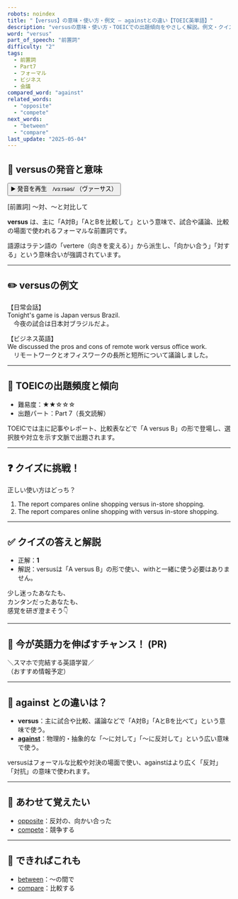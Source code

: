 ```yaml
---
robots: noindex
title: "【versus】の意味・使い方・例文 ― againstとの違い【TOEIC英単語】"
description: "versusの意味・使い方・TOEICでの出題傾向をやさしく解説。例文・クイズ付きでagainstとの違いもわかりやすく学べます。"
word: "versus"
part_of_speech: "前置詞"
difficulty: "2"
tags:
  - 前置詞
  - Part7
  - フォーマル
  - ビジネス
  - 会議
compared_word: "against"
related_words:
  - "opposite"
  - "compete"
next_words:
  - "between"
  - "compare"
last_update: "2025-05-04"
---
```


## 🔰 versusの発音と意味

<button class="play-audio" onclick="playTTS('versus')">
  <span class="play-audio-main">
    ▶️ 発音を再生　/vɜːrsəs/
  </span>
  <span class="play-audio-sub">
    （ヴァーサス）
  </span>
</button>

[前置詞] ～対、～と対比して

**versus** は、主に「A対B」「AとBを比較して」という意味で、試合や議論、比較の場面で使われるフォーマルな前置詞です。

語源はラテン語の「vertere（向きを変える）」から派生し、「向かい合う」「対する」という意味合いが強調されています。

---

## ✏️ versusの例文

【日常会話】  
Tonight's game is Japan versus Brazil.  
　今夜の試合は日本対ブラジルだよ。

【ビジネス英語】  
We discussed the pros and cons of remote work versus office work.  
　リモートワークとオフィスワークの長所と短所について議論しました。

---

## 🎯 TOEICの出題頻度と傾向

- 難易度：★★☆☆☆
- 出題パート：Part 7（長文読解）

TOEICでは主に記事やレポート、比較表などで「A versus B」の形で登場し、選択肢や対立を示す文脈で出題されます。

---

## ❓ クイズに挑戦！

正しい使い方はどっち？

1. The report compares online shopping versus in-store shopping.  
2. The report compares online shopping with versus in-store shopping.

---

## ✅ クイズの答えと解説

- 正解：**1**
- 解説：versusは「A versus B」の形で使い、withと一緒に使う必要はありません。

少し迷ったあなたも、  
カンタンだったあなたも、  
感覚を研ぎ澄まそう👇️

---

## 🚀 今が英語力を伸ばすチャンス！ (PR)

<div class="info-center">
＼スマホで完結する英語学習／<br>  
（おすすめ情報予定）
</div>

---

## 🤔  against との違いは？

- **versus**：主に試合や比較、議論などで「A対B」「AとBを比べて」という意味で使う。
- **[against](/against)**：物理的・抽象的な「～に対して」「～に反対して」という広い意味で使う。

versusはフォーマルな比較や対決の場面で使い、againstはより広く「反対」「対抗」の意味で使われます。

---

## 🧩 あわせて覚えたい

- [opposite](/opposite)：反対の、向かい合った
- [compete](/compete)：競争する

---

## 📖 できればこれも

- [between](/between)：～の間で
- [compare](/compare)：比較する

<!-- cvid: aid39_bid47 -->

